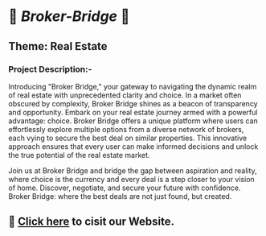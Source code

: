 # :beginner: ***Broker-Bridge*** :beginner:

## Theme: Real Estate ##

### Project Description:- ###

Introducing "Broker Bridge," your gateway to navigating the dynamic realm of real estate with unprecedented clarity and choice. In a market often obscured by complexity, Broker Bridge shines as a beacon of transparency and opportunity. Embark on your real estate journey armed with a powerful advantage: choice. Broker Bridge offers a unique platform where users can effortlessly explore multiple options from a diverse network of brokers, each vying to secure the best deal on similar properties. This innovative approach ensures that every user can make informed decisions and unlock the true potential of the real estate market.

Join us at Broker Bridge and bridge the gap between aspiration and reality, where choice is the currency and every deal is a step closer to your vision of home. Discover, negotiate, and secure your future with confidence. Broker Bridge: where the best deals are not just found, but created.

## :maple_leaf: [Click here](https://prayag9.github.io/Broker-Bridge/) to cisit our Website.
